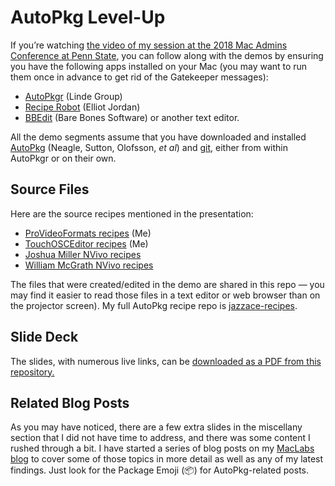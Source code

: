 # AutoPkg Level-Up
If you’re watching [the video of my session at the 2018 Mac Admins Conference at Penn State](https://youtube.com/watch?v=BI10WWrgG2A), you can follow along with the demos by ensuring you have the following apps installed on your Mac (you may want to run them once in advance to get rid of the Gatekeeper messages):

* [AutoPkgr](https://github.com/lindegroup/autopkgr/releases/latest) (Linde Group)
* [Recipe Robot](https://github.com/homebysix/recipe-robot/releases/latest) (Elliot Jordan)
* [BBEdit](http://www.barebones.com/products/bbedit/) (Bare Bones Software) or another text editor.

All the demo segments assume that you have downloaded and installed [AutoPkg](https://github.com/autopkg/autopkg/releases/latest) (Neagle, Sutton, Olofsson, _et al_) and [git](https://github.com/autopkg/autopkg/wiki/Getting-Started#install-git), either from within AutoPkgr or on their own.

## Source Files
Here are the source recipes mentioned in the presentation:

* [ProVideoFormats recipes](https://github.com/autopkg/jazzace-recipes/tree/master/AppleProVideo) (Me)
* [TouchOSCEditor recipes](https://github.com/autopkg/jazzace-recipes/tree/master/Hexler) (Me)
* [Joshua Miller NVivo recipes](https://github.com/autopkg/joshua-d-miller-recipes/tree/master/NVivo)
* [William McGrath NVivo recipes](https://github.com/autopkg/nzmacgeek-recipes/tree/master/NVivo)

The files that were created/edited in the demo are shared in this repo — you may find it easier to read those files in a text editor or web browser than on the projector screen). My full AutoPkg recipe repo is [jazzace-recipes](https://github.com/autopkg/jazzace-recipes).

## Slide Deck
The slides, with numerous live links, can be [downloaded as a PDF from this repository.](https://github.com/jazzace/autopkg-level-up/AutoPkg_Level_Up_PSU_slides.pdf)

## Related Blog Posts
As you may have noticed, there are a few extra slides in the miscellany section that I did not have time to address, and there was some content I rushed through a bit. I have started a series of blog posts on my [MacLabs blog](https://maclabs.jazzace.ca) to cover some of those topics in more detail as well as any of my latest findings. Just look for the Package Emoji (📦) for AutoPkg-related posts.
